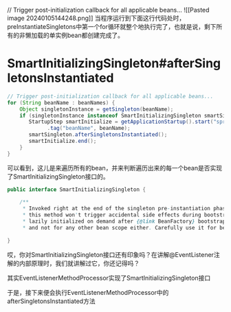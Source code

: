 
// Trigger post-initialization callback for all applicable beans...
![[Pasted image 20240105144248.png]]
当程序运行到下面这行代码处时，preInstantiateSingletons中第一个for循环就整个地执行完了，也就是说，剩下所有的非懒加载的单实例bean都创建完成了。

# SmartInitializingSingleton#afterSingletonsInstantiated

```java
// Trigger post-initialization callback for all applicable beans...  
for (String beanName : beanNames) {  
    Object singletonInstance = getSingleton(beanName);  
    if (singletonInstance instanceof SmartInitializingSingleton smartSingleton) {  
       StartupStep smartInitialize = getApplicationStartup().start("spring.beans.smart-initialize")  
             .tag("beanName", beanName);  
       smartSingleton.afterSingletonsInstantiated();  
       smartInitialize.end();  
    }  
}
```


可以看到，这儿是来遍历所有的bean，并来判断遍历出来的每一个bean是否实现了SmartInitializingSingleton接口的。
```java
public interface SmartInitializingSingleton {  
  
    /**  
     * Invoked right at the end of the singleton pre-instantiation phase,     * with a guarantee that all regular singleton beans have been created     * already. {@link ListableBeanFactory#getBeansOfType} calls within  
     * this method won't trigger accidental side effects during bootstrap.     * <p><b>NOTE:</b> This callback won't be triggered for singleton beans  
     * lazily initialized on demand after {@link BeanFactory} bootstrap,  
     * and not for any other bean scope either. Carefully use it for beans     * with the intended bootstrap semantics only.     */    void afterSingletonsInstantiated();  
  
}
```

哎，你对SmartInitializingSingleton接口还有印象吗？在讲解@EventListener注解的内部原理时，我们就讲解过它，你还记得吗？

其实EventListenerMethodProcessor实现了SmartInitializingSingleton接口

于是，接下来便会执行EventListenerMethodProcessor中的afterSingletonsInstantiated方法
